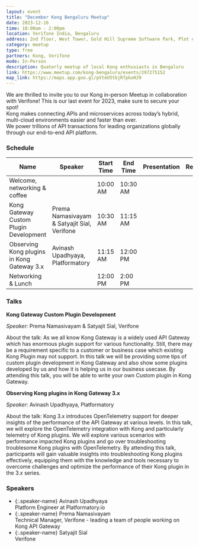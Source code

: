 ```yaml
---
layout: event
title: "December Kong Bengaluru Meetup"
date: 2023-12-16
time: 10:00am - 2:00pm
location: Verifone India, Bengaluru
address: 2nd floor, West Tower, Gold Hill Supreme Software Park, Plot # 21,22,27 & 28, Sy no. 40,41 & 42 Electronic City Phase -2, Konappa Agrahara Village, Begur Hobli, Bengaluru
category: meetup
type: free
partners: Kong, Verifone
mode: In-Person
description: Quaterly meetup of local Kong enthusiasts in Bengaluru
link: https://www.meetup.com/kong-bengaluru/events/297275152
map_link: https://maps.app.goo.gl/pVteU5tbjRfpkoHJ9
---
```


<div class="about">
We are thrilled to invite you to our Kong in-person Meetup in collaboration with Verifone! This is our last event for 2023, make sure to secure your spot!
<br>
Kong makes connecting APIs and microservices across today’s hybrid, multi-cloud environments easier and faster than ever.
<br>
We power trillions of API transactions for leading organizations globally through our end-to-end API platform.
</div>

### Schedule

| Name                                       | Speaker                                     | Start Time | End Time | Presentation | Recording |
| ------------------------------------------ | ------------------------------------------- | ---------- | -------- | ------------ | --------- |
| Welcome, networking & coffee               |                                             | 10:00 AM   | 10:30 AM |              |           |
| Kong Gateway Custom Plugin Development     | Prema Namasivayam & Satyajit Sial, Verifone | 10:30 AM   | 11:15 AM |              |           |
| Observing Kong plugins in Kong Gateway 3.x | Avinash Upadhyaya, Platformatory            | 11:15 AM   | 12:00 PM |              |           |
| Networking & Lunch                         |                                             | 12:00 PM   | 2:00 PM  |              |           |

### Talks

**Kong Gateway Custom Plugin Development**

_Speaker:_ Prema Namasivayam & Satyajit Sial, Verifone

About the talk: As we all know Kong Gateway is a widely used API Gateway which has enormous plugin support for various functionality. Still, there may be a requirement specific to a customer or business case which existing Kong Plugin may not support. In this talk we will be providing some tips of custom plugin development in Kong Gateway and also show some plugins developed by us and how it is helping us in our business usecase. By attending this talk, you will be able to write your own Custom plugin in Kong Gateway.

**Observing Kong plugins in Kong Gateway 3.x**

_Speaker:_ Avinash Upadhyaya, Platformatory

About the talk: Kong 3.x introduces OpenTelemetry support for deeper insights of the performance of the API Gateway at various levels. In this talk, we will explore the OpenTelemetry integration with Kong and particularly telemetry of Kong plugins. We will explore various scenarios with performance impacted Kong plugins and go over troubleshooting troublesome Kong plugins with OpenTelemetry. By attending this talk, participants will gain valuable insights into troubleshooting Kong plugins effectively, equipping them with the knowledge and tools necessary to overcome challenges and optimize the performance of their Kong plugin in the 3.x series.


### Speakers

- {:.speaker-name} Avinash Upadhyaya <br> <span class="speaker-description"> Platform Engineer at Platformatory.io </span>
- {:.speaker-name} Prema Namasivayam <br> <span class="speaker-description"> Technical Manager, Verifone - leading a team of people working on Kong API Gateway </span>
- {:.speaker-name} Satyajit Sial <br> <span class="speaker-description"> Verifone </span>
